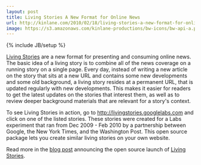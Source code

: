 ```yaml
---
layout: post
title: Living Stories A New Format for Online News
url: http://kinlane.com/2010/02/18/living-stories-a-new-format-for-online-news/
image: https://s3.amazonaws.com/kinlane-productions/bw-icons/bw-api-a.png
---
```

{% include JB/setup %}
<p>
     <a href="http://code.google.com/p/living-stories/">Living Stories</a> are a new format for presenting and consuming online news. The basic idea of a living story is to combine all of the news coverage on a running story on a single page. Every day, instead of writing a new article on the story that sits at a new URL and contains some new developments and some old background, a living story resides at a permanent URL, that is updated regularly with new developments. This makes it easier for readers to get the latest updates on the stories that interest them, as well as to review deeper background materials that are relevant for a story's context.
</p>

<p>
     To see Living Stories in action, go to <a rel="nofollow" href="http://livingstories.googlelabs.com/">http://livingstories.googlelabs.com</a> and click on one of the listed stories. These stories were created for a Labs experiment that ran from Dec 2009 - Feb 2010 by a partnership between Google, the New York Times, and the Washington Post. This open source package lets you create similar living stories on your own website.
</p>

<p>
     Read more in the <a rel="nofollow" href="http://googlenewsblog.blogspot.com/2010/02/open-sourcing-living-stories-format.html">blog post</a> announcing the open source launch of <a href="http://code.google.com/p/living-stories/">Living Stories</a>.
</p>
